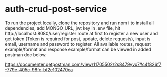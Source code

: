 # auth-crud-post-service

To run the project locally, clone the repository and run npm i to install all dependencies, add MONGO_URL, jwt key in .env file,
hit http://localhost:8080/user/register route at first to register a new user and get token (Token is required for post, update, delete requests), 
input is email, username and password to register.
All available routes, request example/format and response example/format can be viewed in added postman doc below.

https://documenter.getpostman.com/view/11705502/2s8479yvx7#c4f826f7-779e-405c-98fc-bf2e102470ca
